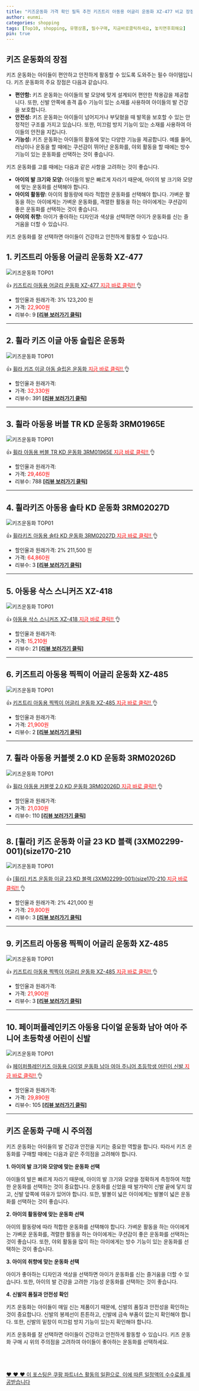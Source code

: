 ```yaml
---
title: "키즈운동화 가격 확인 필독 추천 키즈트리 아동용 어글리 운동화 XZ-477 비교 장점 구매가이드"
author: eunmi.
categories: shopping
tags: [Top10, shopping, 유행상품, 필수구매, 지금바로클릭하세요, 놓치면후회해요]
pin: true
---
```

## 키즈 운동화의 장점

키즈 운동화는 아이들이 편안하고 안전하게 활동할 수 있도록 도와주는 필수 아이템입니다. 키즈 운동화의 주요 장점은 다음과 같습니다.

* **편안함:** 키즈 운동화는 아이들의 발 모양에 맞게 설계되어 편안한 착용감을 제공합니다. 또한, 신발 안쪽에 충격 흡수 기능이 있는 소재를 사용하여 아이들의 발 건강을 보호합니다.
* **안전성:** 키즈 운동화는 아이들이 넘어지거나 부딪혔을 때 발목을 보호할 수 있는 안정적인 구조를 가지고 있습니다. 또한, 미끄럼 방지 기능이 있는 소재를 사용하여 아이들의 안전을 지킵니다.
* **기능성:** 키즈 운동화는 아이들의 활동에 맞는 다양한 기능을 제공합니다. 예를 들어, 러닝이나 운동을 할 때에는 쿠션감이 뛰어난 운동화를, 야외 활동을 할 때에는 방수 기능이 있는 운동화를 선택하는 것이 좋습니다.

키즈 운동화를 고를 때에는 다음과 같은 사항을 고려하는 것이 좋습니다.

* **아이의 발 크기와 모양:** 아이들의 발은 빠르게 자라기 때문에, 아이의 발 크기와 모양에 맞는 운동화를 선택해야 합니다.
* **아이의 활동량:** 아이의 활동량에 따라 적합한 운동화를 선택해야 합니다. 가벼운 활동을 하는 아이에게는 가벼운 운동화를, 격렬한 활동을 하는 아이에게는 쿠션감이 좋은 운동화를 선택하는 것이 좋습니다.
* **아이의 취향:** 아이가 좋아하는 디자인과 색상을 선택하면 아이가 운동화를 신는 즐거움을 더할 수 있습니다.

키즈 운동화를 잘 선택하면 아이들이 건강하고 안전하게 활동할 수 있습니다.

   

## 1. 키즈트리 아동용 어글리 운동화 XZ-477

![키즈운동화 TOP01](https://thumbnail10.coupangcdn.com/thumbnails/remote/230x230ex/image/retail/images/4783163484359088-4a90e83d-d44f-41d1-9489-509a4db15e28.jpg)


👍 [키즈트리 아동용 어글리 운동화 XZ-477 <font color=red> 지금 바로 클릭!! </font> ](https://link.coupang.com/re/AFFSDP?lptag=AF3617701&subid=GithubCoopas&pageKey=6500775442&traceid=V0-153&itemId=14311000893&vendorItemId=81555693980) 👌 


- 할인율과 원래가격: 3%  123,200   원
- 가격: <span style='color:red'>22,900원</span>
- 리뷰수: 9  [**[리뷰 보러가기 클릭]**](https://link.coupang.com/re/AFFSDP?lptag=AF3617701&subid=GithubCoopas&pageKey=6500775442&traceid=V0-153&itemId=14311000893&vendorItemId=81555693980)

---


   

## 2. 휠라 키즈 이글 아동 슬립온 운동화

![키즈운동화 TOP01](https://thumbnail7.coupangcdn.com/thumbnails/remote/230x230ex/image/vendor_inventory/606d/830877f39c7dffb2d6c5bba2c595bdf71ec395fb3a340ec4e231229998f0.jpg)


👍 [휠라 키즈 이글 아동 슬립온 운동화 <font color=red> 지금 바로 클릭!! </font> ](https://link.coupang.com/re/AFFSDP?lptag=AF3617701&subid=GithubCoopas&pageKey=7188931724&traceid=V0-153&itemId=18146231380&vendorItemId=85296581343) 👌 


- 할인율과 원래가격: 
- 가격: <span style='color:red'>32,330원</span>
- 리뷰수: 391  [**[리뷰 보러가기 클릭]**](https://link.coupang.com/re/AFFSDP?lptag=AF3617701&subid=GithubCoopas&pageKey=7188931724&traceid=V0-153&itemId=18146231380&vendorItemId=85296581343)

---


   

## 3. 휠라 아동용 버블 TR KD 운동화 3RM01965E

![키즈운동화 TOP01](https://thumbnail9.coupangcdn.com/thumbnails/remote/230x230ex/image/retail/images/2855061708428133-2ab7a6e2-801a-4103-8c80-2e247206e276.png)


👍 [휠라 아동용 버블 TR KD 운동화 3RM01965E <font color=red> 지금 바로 클릭!! </font> ](https://link.coupang.com/re/AFFSDP?lptag=AF3617701&subid=GithubCoopas&pageKey=6442059261&traceid=V0-153&itemId=13948630302&vendorItemId=81197845147) 👌 


- 할인율과 원래가격: 
- 가격: <span style='color:red'>29,460원</span>
- 리뷰수: 788  [**[리뷰 보러가기 클릭]**](https://link.coupang.com/re/AFFSDP?lptag=AF3617701&subid=GithubCoopas&pageKey=6442059261&traceid=V0-153&itemId=13948630302&vendorItemId=81197845147)

---


   

## 4. 휠라키즈 아동용 솔타 KD 운동화 3RM02027D

![키즈운동화 TOP01](https://thumbnail6.coupangcdn.com/thumbnails/remote/230x230ex/image/rs_quotation_api/uraybw3m/289d6b2935734424838af22725c6d503.jpg)


👍 [휠라키즈 아동용 솔타 KD 운동화 3RM02027D <font color=red> 지금 바로 클릭!! </font> ](https://link.coupang.com/re/AFFSDP?lptag=AF3617701&subid=GithubCoopas&pageKey=6233035033&traceid=V0-153&itemId=12537144449&vendorItemId=79805564951) 👌 


- 할인율과 원래가격: 2%  211,500   원
- 가격: <span style='color:red'>64,860원</span>
- 리뷰수: 3  [**[리뷰 보러가기 클릭]**](https://link.coupang.com/re/AFFSDP?lptag=AF3617701&subid=GithubCoopas&pageKey=6233035033&traceid=V0-153&itemId=12537144449&vendorItemId=79805564951)

---


   

## 5. 아동용 삭스 스니커즈 XZ-418

![키즈운동화 TOP01](https://thumbnail10.coupangcdn.com/thumbnails/remote/230x230ex/image/retail/images/2020/08/10/11/0/5979756c-64b2-404e-8d44-f0fef8bbb05b.jpg)


👍 [아동용 삭스 스니커즈 XZ-418 <font color=red> 지금 바로 클릭!! </font> ](https://link.coupang.com/re/AFFSDP?lptag=AF3617701&subid=GithubCoopas&pageKey=1947082855&traceid=V0-153&itemId=3305722087&vendorItemId=71292627896) 👌 


- 할인율과 원래가격: 
- 가격: <span style='color:red'>15,210원</span>
- 리뷰수: 21  [**[리뷰 보러가기 클릭]**](https://link.coupang.com/re/AFFSDP?lptag=AF3617701&subid=GithubCoopas&pageKey=1947082855&traceid=V0-153&itemId=3305722087&vendorItemId=71292627896)

---


   

## 6. 키즈트리 아동용 찍찍이 어글리 운동화 XZ-485

![키즈운동화 TOP01](https://thumbnail10.coupangcdn.com/thumbnails/remote/230x230ex/image/retail/images/2022/08/25/18/0/55059ee2-6225-48c3-af8b-16d83fbb7084.jpg)


👍 [키즈트리 아동용 찍찍이 어글리 운동화 XZ-485 <font color=red> 지금 바로 클릭!! </font> ](https://link.coupang.com/re/AFFSDP?lptag=AF3617701&subid=GithubCoopas&pageKey=6732372781&traceid=V0-153&itemId=15690015693&vendorItemId=82904857189) 👌 


- 할인율과 원래가격: 
- 가격: <span style='color:red'>21,900원</span>
- 리뷰수: 2  [**[리뷰 보러가기 클릭]**](https://link.coupang.com/re/AFFSDP?lptag=AF3617701&subid=GithubCoopas&pageKey=6732372781&traceid=V0-153&itemId=15690015693&vendorItemId=82904857189)

---


   

## 7. 휠라 아동용 커블렛 2.0 KD 운동화 3RM02026D

![키즈운동화 TOP01](https://thumbnail6.coupangcdn.com/thumbnails/remote/230x230ex/image/rs_quotation_api/ld9iykly/271715b6d00746e39ab8628ec5de9f46.jpg)


👍 [휠라 아동용 커블렛 2.0 KD 운동화 3RM02026D <font color=red> 지금 바로 클릭!! </font> ](https://link.coupang.com/re/AFFSDP?lptag=AF3617701&subid=GithubCoopas&pageKey=6235461389&traceid=V0-153&itemId=12555107441&vendorItemId=79823418796) 👌 


- 할인율과 원래가격: 
- 가격: <span style='color:red'>21,030원</span>
- 리뷰수: 110  [**[리뷰 보러가기 클릭]**](https://link.coupang.com/re/AFFSDP?lptag=AF3617701&subid=GithubCoopas&pageKey=6235461389&traceid=V0-153&itemId=12555107441&vendorItemId=79823418796)

---


   

## 8. [휠라] 키즈 운동화 이글 23 KD 블랙 (3XM02299-001)(size170-210

![키즈운동화 TOP01](https://thumbnail10.coupangcdn.com/thumbnails/remote/230x230ex/image/vendor_inventory/c1dd/a93f691d3f7f846395215c0ca2f606b1249ccc281ba09a0855d8bcd6b1a7.jpg)


👍 [[휠라] 키즈 운동화 이글 23 KD 블랙 (3XM02299-001)(size170-210 <font color=red> 지금 바로 클릭!! </font> ](https://link.coupang.com/re/AFFSDP?lptag=AF3617701&subid=GithubCoopas&pageKey=7133046516&traceid=V0-153&itemId=17890940625&vendorItemId=85053857539) 👌 


- 할인율과 원래가격: 2%  421,000   원
- 가격: <span style='color:red'>29,800원</span>
- 리뷰수: 3  [**[리뷰 보러가기 클릭]**](https://link.coupang.com/re/AFFSDP?lptag=AF3617701&subid=GithubCoopas&pageKey=7133046516&traceid=V0-153&itemId=17890940625&vendorItemId=85053857539)

---


   

## 9. 키즈트리 아동용 찍찍이 어글리 운동화 XZ-485

![키즈운동화 TOP01](https://thumbnail8.coupangcdn.com/thumbnails/remote/230x230ex/image/retail/images/2022/08/25/18/3/dd27f1ef-e7a0-4b45-9d43-c005fc0c062c.jpg)


👍 [키즈트리 아동용 찍찍이 어글리 운동화 XZ-485 <font color=red> 지금 바로 클릭!! </font> ](https://link.coupang.com/re/AFFSDP?lptag=AF3617701&subid=GithubCoopas&pageKey=6732372781&traceid=V0-153&itemId=15690015722&vendorItemId=82904857295) 👌 


- 할인율과 원래가격: 
- 가격: <span style='color:red'>21,900원</span>
- 리뷰수: 3  [**[리뷰 보러가기 클릭]**](https://link.coupang.com/re/AFFSDP?lptag=AF3617701&subid=GithubCoopas&pageKey=6732372781&traceid=V0-153&itemId=15690015722&vendorItemId=82904857295)

---


   

## 10. 페이퍼플레인키즈 아동용 다이얼 운동화 남아 여아 주니어 초등학생 어린이 신발

![키즈운동화 TOP01](https://thumbnail9.coupangcdn.com/thumbnails/remote/230x230ex/image/vendor_inventory/562d/6ff5a5992b36e2ce32705e7907e149791096185690eee6483112cb830214.jpg)


👍 [페이퍼플레인키즈 아동용 다이얼 운동화 남아 여아 주니어 초등학생 어린이 신발 <font color=red> 지금 바로 클릭!! </font> ](https://link.coupang.com/re/AFFSDP?lptag=AF3617701&subid=GithubCoopas&pageKey=7077246397&traceid=V0-153&itemId=17594513656&vendorItemId=84760896364) 👌 


- 할인율과 원래가격: 
- 가격: <span style='color:red'>29,890원</span>
- 리뷰수: 105  [**[리뷰 보러가기 클릭]**](https://link.coupang.com/re/AFFSDP?lptag=AF3617701&subid=GithubCoopas&pageKey=7077246397&traceid=V0-153&itemId=17594513656&vendorItemId=84760896364)

---
## 키즈 운동화 구매 시 주의점

키즈 운동화는 아이들의 발 건강과 안전을 지키는 중요한 역할을 합니다. 따라서 키즈 운동화를 구매할 때에는 다음과 같은 주의점을 고려해야 합니다.

**1. 아이의 발 크기와 모양에 맞는 운동화 선택**

아이들의 발은 빠르게 자라기 때문에, 아이의 발 크기와 모양을 정확하게 측정하여 적합한 운동화를 선택하는 것이 중요합니다. 운동화를 신었을 때 발가락이 신발 끝에 닿지 않고, 신발 앞쪽에 여유가 있어야 합니다. 또한, 발볼이 넓은 아이에게는 발볼이 넓은 운동화를 선택하는 것이 좋습니다.

**2. 아이의 활동량에 맞는 운동화 선택**

아이의 활동량에 따라 적합한 운동화를 선택해야 합니다. 가벼운 활동을 하는 아이에게는 가벼운 운동화를, 격렬한 활동을 하는 아이에게는 쿠션감이 좋은 운동화를 선택하는 것이 좋습니다. 또한, 야외 활동을 많이 하는 아이에게는 방수 기능이 있는 운동화를 선택하는 것이 좋습니다.

**3. 아이의 취향에 맞는 운동화 선택**

아이가 좋아하는 디자인과 색상을 선택하면 아이가 운동화를 신는 즐거움을 더할 수 있습니다. 또한, 아이의 발 건강을 고려한 기능성 운동화를 선택하는 것이 좋습니다.

**4. 신발의 품질과 안전성 확인**

키즈 운동화는 아이들이 매일 신는 제품이기 때문에, 신발의 품질과 안전성을 확인하는 것이 중요합니다. 신발의 봉제선이 튼튼하고, 신발에 금속 부품이 없는지 확인해야 합니다. 또한, 신발의 밑창이 미끄럼 방지 기능이 있는지 확인해야 합니다.

키즈 운동화를 잘 선택하면 아이들이 건강하고 안전하게 활동할 수 있습니다. 키즈 운동화 구매 시 위의 주의점을 고려하여 아이들이 좋아하는 운동화를 선택하세요.<br><br><br><br><br> [ ❤ ❤ ❤ 이 포스팅은 쿠팡 파트너스 활동의 일환으로, 이에 따른 일정액의 수수료를 제공받습니다](https://link.coupang.com/a/bcEFyh)